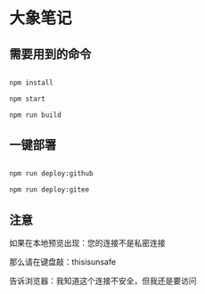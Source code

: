 # 大象笔记

## 需要用到的命令

```bash

npm install

npm start

npm run build

```

## 一键部署

```bash

npm run deploy:github

npm run deploy:gitee
```

## 注意

如果在本地预览出现：您的连接不是私密连接

那么请在键盘敲：thisisunsafe

告诉浏览器：我知道这个连接不安全，但我还是要访问
